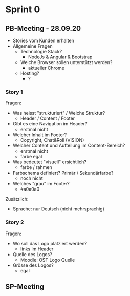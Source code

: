 # Sprint 0

## PB-Meeting - 28.09.20
- Stories vom Kunden erhalten
- Allgemeine Fragen
  - Technologie Stack?
    - NodeJs & Angular & Bootstrap
  - Welche Browser sollen unterstützt werden?
    - aktueller Chrome
  - Hosting?
    - ?

### Story 1

Fragen: 
- Was heisst "strukturiert" / Welche Struktur?
  - Header / Content / Footer
- Gibt es eine Navigation im Header?
  - erstmal nicht
- Welcher Inhalt im Footer?
  - Copyright, Chat&Roll (VISION)
- Welcher Content und Aufteilung im Content-Bereich?
  - erstmal nicht
  - farbe egal
- Was bedeutet "visuell" ersichtlich?
  - farbe / rahmen
- Farbschema definiert? Primär / Sekundärfarbe?
  - noch nicht
- Welches "grau" im Footer?
  - #a0a0a0

Zusätzlich:
- Sprache: nur Deutsch (nicht mehrsprachig)

### Story 2

Fragen: 
- Wo soll das Logo platziert werden?
  - links im Header
- Quelle des Logos?
  - Moodle: OST Logo Quelle
- Grösse des Logos?
  - egal

## SP-Meeting
